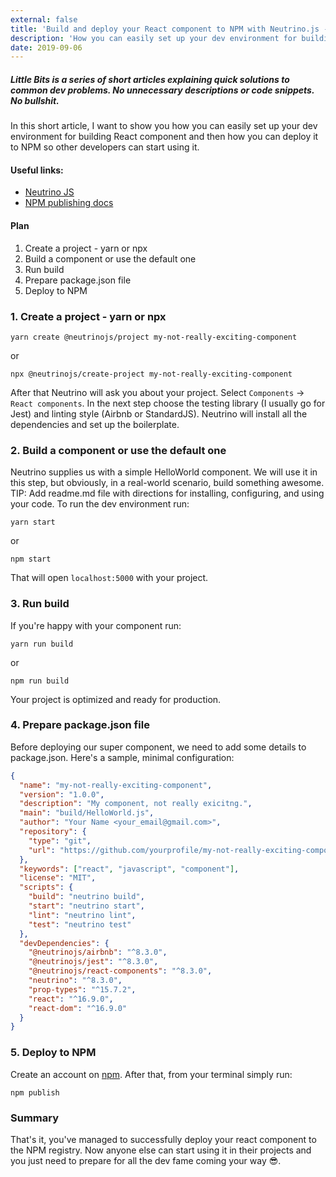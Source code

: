 ```yaml
---
external: false
title: 'Build and deploy your React component to NPM with Neutrino.js - Little Bits'
description: 'How you can easily set up your dev environment for building React component and then how you can deploy it to NPM so other developers can start using it.'
date: 2019-09-06
---
```


##### Little Bits is a series of short articles explaining quick solutions to common dev problems. No unnecessary descriptions or code snippets. No bullshit.

In this short article, I want to show you how you can easily set up your dev environment for building React component and then how you can deploy it to NPM so other developers can start using it.

#### Useful links:

- [Neutrino JS](https://neutrinojs.org)
- [NPM publishing docs](https://docs.npmjs.com/packages-and-modules/contributing-packages-to-the-registry)

#### Plan

1. Create a project - yarn or npx
2. Build a component or use the default one
3. Run build
4. Prepare package.json file
5. Deploy to NPM

### 1. Create a project - yarn or npx

```
yarn create @neutrinojs/project my-not-really-exciting-component
```

or

```
npx @neutrinojs/create-project my-not-really-exciting-component
```

After that Neutrino will ask you about your project. Select `Components` -> `React components`. In the next step choose the testing library (I usually go for Jest) and linting style (Airbnb or StandardJS). Neutrino will install all the dependencies and set up the boilerplate.

### 2. Build a component or use the default one

Neutrino supplies us with a simple HelloWorld component. We will use it in this step, but obviously, in a real-world scenario, build something awesome.
TIP: Add readme.md file with directions for installing, configuring, and using your code.
To run the dev environment run:

```
yarn start
```

or

```
npm start
```

That will open `localhost:5000` with your project.

### 3. Run build

If you're happy with your component run:

```
yarn run build
```

or

```
npm run build
```

Your project is optimized and ready for production.

### 4. Prepare package.json file

Before deploying our super component, we need to add some details to package.json. Here's a sample, minimal configuration:

```json
{
  "name": "my-not-really-exciting-component",
  "version": "1.0.0",
  "description": "My component, not really exicitng.",
  "main": "build/HelloWorld.js",
  "author": "Your Name <your_email@gmail.com>",
  "repository": {
    "type": "git",
    "url": "https://github.com/yourprofile/my-not-really-exciting-component"
  },
  "keywords": ["react", "javascript", "component"],
  "license": "MIT",
  "scripts": {
    "build": "neutrino build",
    "start": "neutrino start",
    "lint": "neutrino lint",
    "test": "neutrino test"
  },
  "devDependencies": {
    "@neutrinojs/airbnb": "^8.3.0",
    "@neutrinojs/jest": "^8.3.0",
    "@neutrinojs/react-components": "^8.3.0",
    "neutrino": "^8.3.0",
    "prop-types": "^15.7.2",
    "react": "^16.9.0",
    "react-dom": "^16.9.0"
  }
}
```

### 5. Deploy to NPM

Create an account on [npm](https://www.npmjs.com/). After that, from your terminal simply run:

```
npm publish
```

### Summary

That's it, you've managed to successfully deploy your react component to the NPM registry. Now anyone else can start using it in their projects and you just need to prepare for all the dev fame coming your way 😎.
